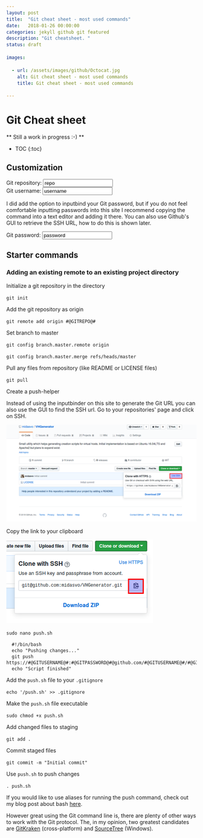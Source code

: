 ```yaml
---
layout: post
title:  "Git cheat sheet - most used commands"
date:   2018-01-26 00:00:00
categories: jekyll github git featured
description: "Git cheatsheet. "
status: draft

images:

  - url: /assets/images/github/Octocat.jpg
    alt: Git cheat sheet - most used commands
    title: Git cheat sheet - most used commands

---
```


# Git Cheat sheet

** Still a work in progress :-) **

* TOC
{:toc}

## Customization
<div class="inputbinder">
  <span>Git repository: </span>
  <input type="text" id="gitrepo" name="gitrepo" value="repo" />
</div>

<div class="inputbinder">
  <span>Git username: </span>
  <input type="text" id="gitusername" name="gitusername" value="username" />
</div>

I did add the option to inputbind your Git password, but if you do not feel comfortable inputting passwords into this site I recommend copying the command into a text editor and adding it there. You can also use Github's GUI to retrieve the SSH URL, how to do this is shown later.

<div class="inputbinder">
  <span>Git password: </span>
  <input type="text" id="gitpassword" name="gitpassword" value="password" />
</div>

## Starter commands

### Adding an existing remote to an existing project directory

Initialize a git repository in the directory

`git init`

Add the git repository as origin

`git remote add origin #@GITREPO@#`

Set branch to master

`git config branch.master.remote origin`

`git config branch.master.merge refs/heads/master`

Pull any files from repository (like README or LICENSE files)

`git pull`

Create a push-helper

Instead of using the inputbinder on this site to generate the Git URL you can also use the GUI to find the SSH url. Go to your repositories' page and click on SSH.

![alt text](/assets/images/git-cheatsheet/use-ssh.png "Logo Title Text 1")

Copy the link to your clipboard

![alt text](/assets/images/git-cheatsheet/copy-to-clipboard.png "Logo Title Text 1")


`sudo nano push.sh`

```
  #!/bin/bash
  echo "Pushing changes..."
  git push https://#@GITUSERNAME@#:#@GITPASSWORD@#@github.com/#@GITUSERNAME@#/#@GITREPO@#.git
  echo "Script finished"
```

Add the `push.sh` file to your `.gitignore`

`echo '/push.sh' >> .gitignore`

Make the `push.sh` file executable

`sudo chmod +x push.sh`

Add changed files to staging

`git add .`

Commit staged files

`git commit -m "Initial commit"`

Use `push.sh` to push changes

`. push.sh`

If you would like to use aliases for running the push command, check out my blog post about bash [here]("/blog/Useful-bash").

However great using the Git command line is, there are plenty of other ways to work with the Git protocol. The, in my opinion, two greatest candidates are [GitKraken]() (cross-platform) and [SourceTree]() (Windows).

<script src='https://rawgit.com/midasvo/inputbinderjs/master/inputBinder.js'></script>
<script type='text/javascript'>
  new inputBinder("gitrepo", ['div', 'p', 'code', 'span'], "#@GITREPO@#", "dynamic-text-template-pathname-gitrepo");
  new inputBinder("gitusername", ['div', 'p', 'code', 'span'], "#@GITUSERNAME@#", "dynamic-text-template-pathname-gitusername");
  new inputBinder("gitpassword", ['div', 'p', 'code', 'span'], "#@GITPASSWORD@#", "dynamic-text-template-pathname-gitpassword");
</script>
